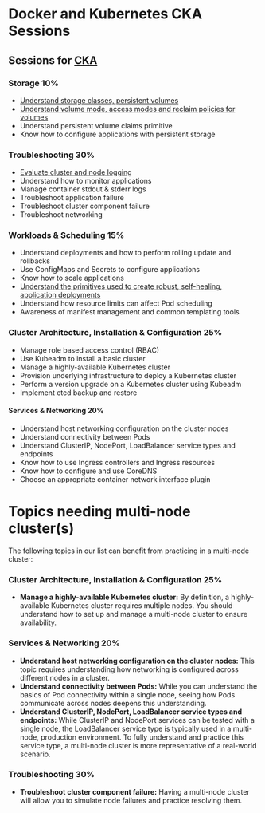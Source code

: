 # Docker and Kubernetes CKA Sessions

## Sessions for [CKA](https://training.linuxfoundation.org/certification/certified-kubernetes-administrator-cka/)

### Storage 10%
- [Understand storage classes, persistent volumes](./1.1.md)
- [Understand volume mode, access modes and reclaim policies for volumes](#/show/%24docker-training%2Fcka-prep%2F1.2.md)
- Understand persistent volume claims primitive
- Know how to configure applications with persistent storage

### Troubleshooting 30%
- [Evaluate cluster and node logging](#/show/%24docker-training%2Fcka-prep%2F2.1.md)
- Understand how to monitor applications
- Manage container stdout & stderr logs
- Troubleshoot application failure
- Troubleshoot cluster component failure
- Troubleshoot networking

### Workloads & Scheduling 15%
- Understand deployments and how to perform rolling update and rollbacks
- Use ConfigMaps and Secrets to configure applications
- Know how to scale applications
- [Understand the primitives used to create robust, self-healing, application deployments](#/show/%24docker-training%2Fcka-prep%2F3.4.md)
- Understand how resource limits can affect Pod scheduling
- Awareness of manifest management and common templating tools

### Cluster Architecture, Installation & Configuration 25%
- Manage role based access control (RBAC)
- Use Kubeadm to install a basic cluster
- Manage a highly-available Kubernetes cluster
- Provision underlying infrastructure to deploy a Kubernetes cluster
- Perform a version upgrade on a Kubernetes cluster using Kubeadm
- Implement etcd backup and restore

#### Services & Networking 20%
- Understand host networking configuration on the cluster nodes
- Understand connectivity between Pods
- Understand ClusterIP, NodePort, LoadBalancer service types and endpoints
- Know how to use Ingress controllers and Ingress resources
- Know how to configure and use CoreDNS
- Choose an appropriate container network interface plugin


# Topics needing multi-node cluster(s)

The following topics in our list can benefit from practicing in a multi-node cluster:

### Cluster Architecture, Installation & Configuration 25%
- **Manage a highly-available Kubernetes cluster:** By definition, a highly-available Kubernetes cluster requires multiple nodes. You should understand how to set up and manage a multi-node cluster to ensure availability.

### Services & Networking 20%
- **Understand host networking configuration on the cluster nodes:** This topic requires understanding how networking is configured across different nodes in a cluster.
- **Understand connectivity between Pods:** While you can understand the basics of Pod connectivity within a single node, seeing how Pods communicate across nodes deepens this understanding.
- **Understand ClusterIP, NodePort, LoadBalancer service types and endpoints:** While ClusterIP and NodePort services can be tested with a single node, the LoadBalancer service type is typically used in a multi-node, production environment. To fully understand and practice this service type, a multi-node cluster is more representative of a real-world scenario.

### Troubleshooting 30%
- **Troubleshoot cluster component failure:** Having a multi-node cluster will allow you to simulate node failures and practice resolving them.

